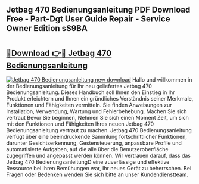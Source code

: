 ## Jetbag 470 Bedienungsanleitung PDF Download Free - Part-Dgt User Guide Repair - Service Owner Edition sS9BA

# <h2><a href="http://df23k08.blite.top/?on=Jetbag+470+Bedienungsanleitung">🔗Download 👉🔴 Jetbag 470 Bedienungsanleitung</a></h2>

[![Jetbag 470 Bedienungsanleitung new download](https://i.imgur.com/lujVjoI.png)](http://df23k08.blite.top/?on=Jetbag+470+Bedienungsanleitung)
Hallo und willkommen in der Bedienungsanleitung für Ihr neu geliefertes Jetbag 470 Bedienungsanleitung. Dieses Handbuch soll Ihnen den Einstieg in Ihr Produkt erleichtern und Ihnen ein gründliches Verständnis seiner Merkmale, Funktionen und Fähigkeiten vermitteln. Sie finden Anweisungen zur Installation, Verwendung, Wartung und Fehlerbehebung. Machen Sie sich vertraut Bevor Sie beginnen, Nehmen Sie sich einen Moment Zeit, um sich mit den Funktionen und Fähigkeiten Ihres neuen Jetbag 470 Bedienungsanleitung vertraut zu machen. Jetbag 470 Bedienungsanleitung verfügt über eine beeindruckende Sammlung fortschrittlicher Funktionen, darunter Gesichtserkennung, Gestensteuerung, anpassbare Profile und automatisierte Aufgaben, auf die alle über die Benutzeroberfläche zugegriffen und angepasst werden können. Wir vertrauen darauf, dass das Jetbag 470 BedienungsanleitungD eine zuverlässige und effektive Ressource bei Ihren Bemühungen war, Ihr neues Gerät zu beherrschen. Bei Fragen oder Bedenken wenden Sie sich bitte an unser Kundendienstteam.
